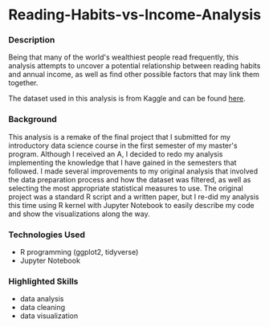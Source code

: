 # Reading-Habits-vs-Income-Analysis

### Description
Being that many of the world's wealthiest people read frequently, this analysis attempts to uncover a potential relationship between reading habits and annual income, as well as find other possible factors that may link them together.

The dataset used in this analysis is from Kaggle and can be found [here](https://www.kaggle.com/datasets/vipulgote4/reading-habit-dataset?datasetId=856212&sortBy=dateRun&tab=bookmarked%21%5Bimage.png%5D%28attachment%3Aimage.png%29).

### Background
This analysis is a remake of the final project that I submitted for my introductory data science course in the first semester of my master's program. Although I received an A, I decided to redo my analysis implementing the knowledge that I have gained in the semesters that followed. I made several improvements to my original analysis that involved the data preparation process and how the dataset was filtered, as well as selecting the most appropriate statistical measures to use. The original project was a standard R script and a written paper, but I re-did my analysis this time using R kernel with Jupyter Notebook to easily describe my code and show the visualizations along the way.

### Technologies Used
- R programming (ggplot2, tidyverse)
- Jupyter Notebook

### Highlighted Skills
- data analysis
- data cleaning
- data visualization
